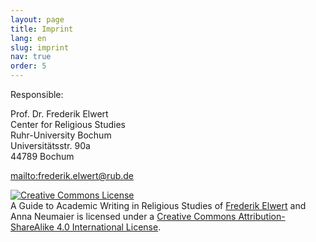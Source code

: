 ```yaml
---
layout: page
title: Imprint
lang: en
slug: imprint
nav: true
order: 5
---
```


Responsible:

Prof. Dr. Frederik Elwert  
Center for Religious Studies  
Ruhr-University Bochum  
Universitätsstr. 90a  
44789 Bochum

<mailto:frederik.elwert@rub.de>

<a rel="license" href="http://creativecommons.org/licenses/by-sa/4.0/"><img alt="Creative Commons License" style="border-width:0" src="https://i.creativecommons.org/l/by-sa/4.0/88x31.png" /></a><br /><span xmlns:dct="http://purl.org/dc/terms/" href="http://purl.org/dc/dcmitype/Text" property="dct:title" rel="dct:type">A Guide to Academic Writing in Religious
Studies</span> of <a xmlns:cc="http://creativecommons.org/ns#" href="http://orcid.org/0000-0001-9149-9377" property="cc:attributionName" rel="cc:attributionURL">Frederik Elwert</a> and <span xmlns:cc="http://creativecommons.org/ns#" property="cc:attributionName">Anna Neumaier</span> is licensed under a <a rel="license" href="http://creativecommons.org/licenses/by-sa/4.0/">Creative Commons Attribution-ShareAlike 4.0 International License</a>.
